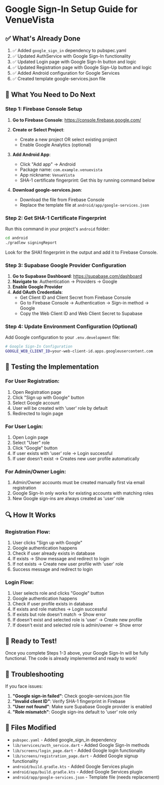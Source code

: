 # Google Sign-In Setup Guide for VenueVista

## ✅ What's Already Done

1. ✅ Added `google_sign_in` dependency to pubspec.yaml
2. ✅ Updated AuthService with Google Sign-In functionality  
3. ✅ Updated Login page with Google Sign-In button and logic
4. ✅ Updated Registration page with Google Sign-Up button and logic
5. ✅ Added Android configuration for Google Services
6. ✅ Created template google-services.json file

## 🔧 What You Need to Do Next

### Step 1: Firebase Console Setup

1. **Go to Firebase Console**: https://console.firebase.google.com/
2. **Create or Select Project**: 
   - Create a new project OR select existing project
   - Enable Google Analytics (optional)

3. **Add Android App**:
   - Click "Add app" → Android
   - Package name: `com.example.venuevista`
   - App nickname: `VenueVista`
   - SHA-1 certificate fingerprint: Get this by running command below

4. **Download google-services.json**:
   - Download the file from Firebase Console
   - Replace the template file at `android/app/google-services.json`

### Step 2: Get SHA-1 Certificate Fingerprint

Run this command in your project's `android` folder:

```bash
cd android
./gradlew signingReport
```

Look for the SHA1 fingerprint in the output and add it to Firebase Console.

### Step 3: Supabase Google Provider Configuration

1. **Go to Supabase Dashboard**: https://supabase.com/dashboard
2. **Navigate to**: Authentication → Providers → Google
3. **Enable Google Provider**
4. **Add OAuth Credentials**:
   - Get Client ID and Client Secret from Firebase Console
   - Go to Firebase Console → Authentication → Sign-in method → Google
   - Copy the Web Client ID and Web Client Secret to Supabase

### Step 4: Update Environment Configuration (Optional)

Add Google configuration to your `.env.development` file:

```bash
# Google Sign-In Configuration
GOOGLE_WEB_CLIENT_ID=your-web-client-id.apps.googleusercontent.com
```

## 🎯 Testing the Implementation

### For User Registration:
1. Open Registration page
2. Click "Sign up with Google" button
3. Select Google account
4. User will be created with 'user' role by default
5. Redirected to login page

### For User Login:
1. Open Login page  
2. Select "User" role
3. Click "Google" button
4. If user exists with 'user' role → Login successful
5. If user doesn't exist → Creates new user profile automatically

### For Admin/Owner Login:
1. Admin/Owner accounts must be created manually first via email registration
2. Google Sign-In only works for existing accounts with matching roles
3. New Google sign-ins are always created as 'user' role

## 🔍 How It Works

### Registration Flow:
1. User clicks "Sign up with Google"
2. Google authentication happens
3. Check if user already exists in database
4. If exists → Show message and redirect to login
5. If not exists → Create new user profile with 'user' role
6. Success message and redirect to login

### Login Flow:
1. User selects role and clicks "Google" button
2. Google authentication happens
3. Check if user profile exists in database
4. If exists and role matches → Login successful
5. If exists but role doesn't match → Show error
6. If doesn't exist and selected role is 'user' → Create new profile
7. If doesn't exist and selected role is admin/owner → Show error

## 🚀 Ready to Test!

Once you complete Steps 1-3 above, your Google Sign-In will be fully functional. The code is already implemented and ready to work!

## 🔧 Troubleshooting

If you face issues:

1. **"Google sign-in failed"**: Check google-services.json file
2. **"Invalid client ID"**: Verify SHA-1 fingerprint in Firebase  
3. **"User not found"**: Make sure Supabase Google provider is enabled
4. **"Role mismatch"**: Google sign-ins default to 'user' role only

## 📁 Files Modified

- `pubspec.yaml` - Added google_sign_in dependency
- `lib/services/auth_service.dart` - Added Google Sign-In methods
- `lib/screens/login_page.dart` - Added Google login functionality
- `lib/screens/registration_page.dart` - Added Google signup functionality
- `android/build.gradle.kts` - Added Google Services plugin
- `android/app/build.gradle.kts` - Added Google Services plugin
- `android/app/google-services.json` - Template file (needs replacement)
